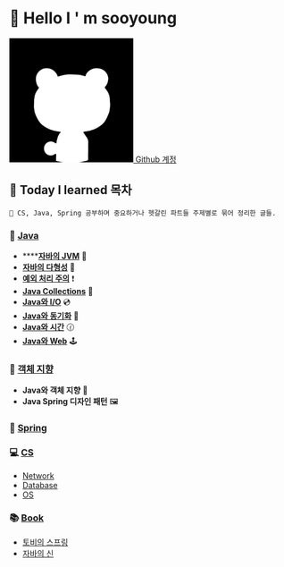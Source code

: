 # 🙂 Hello I ' m sooyoung

[<img src=".gitbook/assets/77563814.png" alt="" data-size="line"> Github 계정](https://github.com/sooyoungh)





## 📝 Today I learned 목차&#x20;

```
🌟 CS, Java, Spring 공부하며 중요하거나 헷갈린 파트들 주제별로 묶어 정리한 글들.
```

### 🎪 [Java](java/)

* ****[**자바의 JVM**](java/jvm/) 🚕
* [**자바의 다형성**](java/undefined/) 🍇
* [**예외 처리 주의**](java/undefined-1/) ❗
* [**Java Collections**](java/java-collections/) 🔎
* [**Java와 I/O**](java/io/) 💿
* [**Java와 동기화**](java/java-1/) 💭
* [**Java와 시간**](java/java/) 🕜
* [**Java와 Web**](java/java-web/) 🕹

### 🔮 [객체 지향](oop/)

* **Java와 객체 지향** 🎲
* **Java Spring 디자인 패턴** 🖼

### 🌺 [Spring](today-i-learned/spring/)

### 💻 [CS](today-i-learned/cs/)

* [Network](network/)
* [Database](database/)
* [OS](os/)

### 📚 [Book](broken-reference)

* [토비의 스프링](book/spring.md)
* [자바의 신](godofjava-12/)
